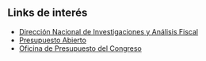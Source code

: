 ## Links de interés

* [Dirección Nacional de Investigaciones y Análisis Fiscal](https://www.argentina.gob.ar/economia/ingresospublicos/dniaf)
* [Presupuesto Abierto](https://www.presupuestoabierto.gob.ar/sici/)
* [Oficina de Presupuesto del Congreso](https://www.opc.gob.ar/)
